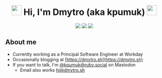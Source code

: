 <h1 align="center"><img src="https://github.com/user-attachments/assets/9cafd694-abe8-4689-b295-9348a1fa2889" width="32"> Hi, I'm Dmytro (aka kpumuk) <img src="https://github.com/user-attachments/assets/9cafd694-abe8-4689-b295-9348a1fa2889" width="32"></h1>

<div align="center">
  <a href="https://ruby.social/@kpumuk"><img src="https://img.shields.io/mastodon/follow/109263443718869612?color=6364ff&domain=https%3A%2F%2Fruby.social&label=Mastodon&logo=mastodon&logoColor=fff&style=flat-square"></a>
  <a href="https://twitter.com/kpumuk"><img src="https://img.shields.io/badge/testing-%E2%88%9E-blue?style=flat-square&logo=x&logoColor=fff&label=Not%20Twitter&color=1da1f2"></a>
  <a href="https://github.com/kpumuk"><img src="https://img.shields.io/github/followers/kpumuk?color=f5f5f5&label=GitHub&logo=github&logoColor=fff&style=flat-square"></a>
</div>

## About me

* Currently working as a Principal Software Engineer at Workday
* Occasionally blogging at [https://dmytro.sh](https://dmytro.sh)
* If you want to talk, I'm [@kpumuk@ruby.social](https://ruby.social/@kpumuk) on Mastodon
  * Email also works [hi@dmytro.sh](mailto:hi@dmytro.sh)
